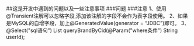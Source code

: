 ##这是开发中遇到的问题以及一些注意事项
###问题
###注意
1、使用@Transient注解可以忽略字段,添加该注解的字段不会作为表字段使用。
2、如果是MySQL的自增字段，加上@GeneratedValue(generator = “JDBC”)即可。
3、@Select("sql语句")
List<User> queryBrandByCid(@Param("where条件") String userId);
